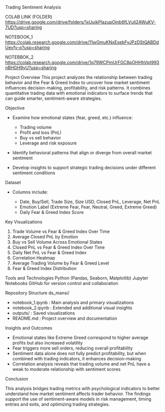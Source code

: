
Trading Sentiment Analysis 

COLAB LINK (FOLDER)
https://drive.google.com/drive/folders/1xUuikPlazupOjnb6fLVuIj2AWuKV-7UD?usp=sharing

NOTEBOOK_1 
https://colab.research.google.com/drive/11wGmuKNxEsebFyJPzDStQABDdUevfy-o?usp=sharing

NOTEBBOK_2
https://colab.research.google.com/drive/1q79WCPmUrFGC8pOHHhVpt993nBHGH9yU?usp=sharing


Project Overview
This project analyzes the relationship between trading behavior and the Fear & Greed Index to uncover how market sentiment influences decision-making, profitability, and risk patterns. It combines quantitative trading data with emotional indicators to surface trends that can guide smarter, sentiment-aware strategies.

Objective

* Examine how emotional states (fear, greed, etc.) influence:

  * Trading volume
  * Profit and loss (PnL)
  * Buy vs sell behavior
  * Leverage and risk exposure
* Identify behavioral patterns that align or diverge from overall market sentiment
* Develop insights to support strategic trading decisions under different sentiment conditions

Dataset
* Columns include:

  * Date, Buy/Sell, Trade Size, Size USD, Closed PnL, Leverage, Net PnL
  * Emotion Label (Extreme Fear, Fear, Neutral, Greed, Extreme Greed)
  * Daily Fear & Greed Index Score

Key Visualizations

1. Trade Volume vs Fear & Greed Index Over Time
2. Average Closed PnL by Emotion
3. Buy vs Sell Volume Across Emotional States
4. Closed PnL vs Fear & Greed Index Over Time
5. Daily Net PnL vs Fear & Greed Index
6. Correlation Heatmap
7. Average Trading Volume by Fear & Greed Level
8. Fear & Greed Index Distribution

Tools and Technologies
Python (Pandas, Seaborn, Matplotlib)
Jupyter Notebooks
GitHub for version control and collaboration

Repository Structure
ds\_mansi/

* notebook\_1.ipynb : Main analysis and primary visualizations
* notebook\_2.ipynb : Extended and additional visual insights
* outputs/ : Saved visualizations
* README.md : Project overview and documentation

Insights and Outcomes

* Emotional states like Extreme Greed correspond to higher average profits but also increased volatility
* Fear triggers more sell orders, reducing overall profitability
* Sentiment data alone does not fully predict profitability, but when combined with trading indicators, it enhances decision-making
* Correlation analysis reveals that trading volume and net PnL have a weak to moderate relationship with sentiment scores

Conclusion

This analysis bridges trading metrics with psychological indicators to better understand how market sentiment affects trader behavior. The findings support the use of sentiment-aware models in risk management, timing entries and exits, and optimizing trading strategies.

